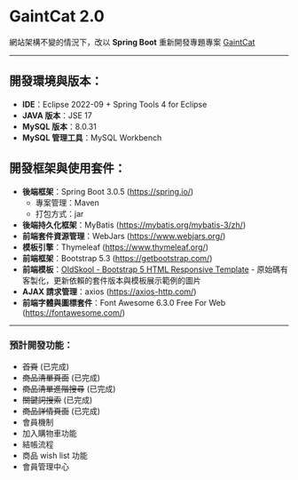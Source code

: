 # GaintCat 2.0
網站架構不變的情況下，改以 **Spring Boot** 重新開發專題專案 [GaintCat](https://github.com/coffeeortea2/GaintCat) 

* * *

## 開發環境與版本：
* **IDE**：Eclipse 2022-09 + Spring Tools 4 for Eclipse
* **JAVA 版本**：JSE 17
* **MySQL 版本**：8.0.31
* **MySQL 管理工具**：MySQL Workbench

## 開發框架與使用套件：
* **後端框架**：Spring Boot 3.0.5 (https://spring.io/)
  - 專案管理：Maven
  - 打包方式：jar
* **後端持久化框架**：MyBatis (https://mybatis.org/mybatis-3/zh/)
* **前端套件資源管理**：WebJars (https://www.webjars.org/)
* **模板引擎**：Thymeleaf (https://www.thymeleaf.org/)
* **前端框架**：Bootstrap 5.3 (https://getbootstrap.com/)
* **前端模板**：[OldSkool - Bootstrap 5 HTML Responsive Template](https://github.com/PixelRocket-Shop/oldskool-html-bootstrap) - 原始碼有客製化，更新依賴的套件版本與模板展示範例的圖片
* **AJAX 請求管理**：axios (https://axios-http.com/)
* **前端字體與圖標套件**：Font Awesome 6.3.0 Free For Web (https://fontawesome.com/)


- - -

### 預計開發功能：
* ~~首頁~~ (已完成)
* ~~商品清單頁面~~ (已完成)
* ~~商品清單進階搜尋~~ (已完成)
* ~~關鍵詞搜索~~ (已完成)
* ~~商品詳情頁面~~ (已完成)
* 會員機制
* 加入購物車功能
* 結帳流程
* 商品 wish list 功能
* 會員管理中心
